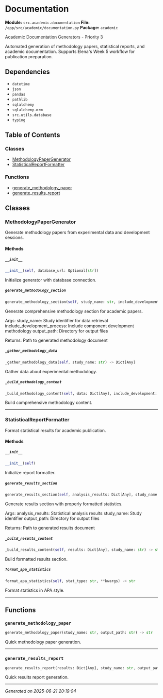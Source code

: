 # Documentation

**Module:** `src.academic.documentation`
**File:** `/app/src/academic/documentation.py`
**Package:** `academic`

Academic Documentation Generators - Priority 3

Automated generation of methodology papers, statistical reports, and academic documentation.
Supports Elena's Week 5 workflow for publication preparation.

## Dependencies

- `datetime`
- `json`
- `pandas`
- `pathlib`
- `sqlalchemy`
- `sqlalchemy.orm`
- `src.utils.database`
- `typing`

## Table of Contents

### Classes
- [MethodologyPaperGenerator](#methodologypapergenerator)
- [StatisticalReportFormatter](#statisticalreportformatter)

### Functions
- [generate_methodology_paper](#generate-methodology-paper)
- [generate_results_report](#generate-results-report)

## Classes

### MethodologyPaperGenerator

Generate methodology papers from experimental data and development sessions.

#### Methods

##### `__init__`
```python
__init__(self, database_url: Optional[str])
```

Initialize generator with database connection.

##### `generate_methodology_section`
```python
generate_methodology_section(self, study_name: str, include_development_process: bool, output_path: str) -> str
```

Generate comprehensive methodology section for academic papers.

Args:
    study_name: Study identifier for data retrieval
    include_development_process: Include component development methodology
    output_path: Directory for output files
    
Returns:
    Path to generated methodology document

##### `_gather_methodology_data`
```python
_gather_methodology_data(self, study_name: str) -> Dict[Any]
```

Gather data about experimental methodology.

##### `_build_methodology_content`
```python
_build_methodology_content(self, data: Dict[Any], include_development: bool) -> str
```

Build comprehensive methodology content.

---

### StatisticalReportFormatter

Format statistical results for academic publication.

#### Methods

##### `__init__`
```python
__init__(self)
```

Initialize report formatter.

##### `generate_results_section`
```python
generate_results_section(self, analysis_results: Dict[Any], study_name: str, output_path: str) -> str
```

Generate results section with properly formatted statistics.

Args:
    analysis_results: Statistical analysis results
    study_name: Study identifier
    output_path: Directory for output files
    
Returns:
    Path to generated results document

##### `_build_results_content`
```python
_build_results_content(self, results: Dict[Any], study_name: str) -> str
```

Build formatted results section.

##### `format_apa_statistics`
```python
format_apa_statistics(self, stat_type: str, **kwargs) -> str
```

Format statistics in APA style.

---

## Functions

### `generate_methodology_paper`
```python
generate_methodology_paper(study_name: str, output_path: str) -> str
```

Quick methodology paper generation.

---

### `generate_results_report`
```python
generate_results_report(results: Dict[Any], study_name: str, output_path: str) -> str
```

Quick results report generation.

---

*Generated on 2025-06-21 20:19:04*